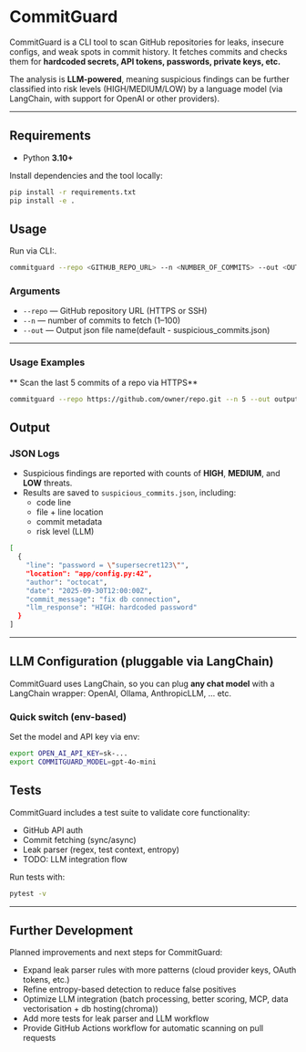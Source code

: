 # CommitGuard


CommitGuard is a CLI tool to scan GitHub repositories for leaks, insecure configs, and weak spots in commit history. It fetches commits and checks them for **hardcoded secrets, API tokens, passwords, private keys, etc.**  

The analysis is **LLM-powered**, meaning suspicious findings can be further classified into risk levels (HIGH/MEDIUM/LOW) by a language model (via LangChain, with support for OpenAI or other providers).

---

## Requirements

- Python **3.10+**

Install dependencies and the tool locally:

```bash
pip install -r requirements.txt
pip install -e .
```


## Usage

Run via CLI:.

```bash
commitguard --repo <GITHUB_REPO_URL> --n <NUMBER_OF_COMMITS> --out <OUTPUT_JSON_FILE_NAME>
```

### Arguments
- `--repo` — GitHub repository URL (HTTPS or SSH)
- `--n` — number of commits to fetch (1–100)
- `--out` — Output json file name(default - suspicious_commits.json)
---

### Usage Examples

** Scan the last 5 commits of a repo via HTTPS**
```bash
commitguard --repo https://github.com/owner/repo.git --n 5 --out output.json
```

## Output
### JSON Logs

- Suspicious findings are reported with counts of **HIGH**, **MEDIUM**, and **LOW** threats.  
- Results are saved to `suspicious_commits.json`, including:  
  - code line  
  - file + line location  
  - commit metadata  
  - risk level (LLM)  
```bash
[
  {
    "line": "password = \"supersecret123\"",
    "location": "app/config.py:42",
    "author": "octocat",
    "date": "2025-09-30T12:00:00Z",
    "commit_message": "fix db connection",
    "llm_response": "HIGH: hardcoded password"
  }
]
```


---
## LLM Configuration (pluggable via LangChain)

CommitGuard uses LangChain, so you can plug **any chat model** with a LangChain wrapper:
OpenAI, Ollama, AnthropicLLM, ... etc.

### Quick switch (env-based)
Set the model and API key via env:
```bash
export OPEN_AI_API_KEY=sk-...
export COMMITGUARD_MODEL=gpt-4o-mini
```

## Tests

CommitGuard includes a test suite to validate core functionality:
- GitHub API auth
- Commit fetching (sync/async)
- Leak parser (regex, test context, entropy)
- TODO: LLM integration flow

Run tests with:

```bash
pytest -v
```


---

## Further Development
Planned improvements and next steps for CommitGuard:

- Expand leak parser rules with more patterns (cloud provider keys, OAuth tokens, etc.)  
- Refine entropy-based detection to reduce false positives  
- Optimize LLM integration (batch processing, better scoring, MCP, data vectorisation + db hosting(chroma))  
- Add more tests for leak parser and LLM workflow  
- Provide GitHub Actions workflow for automatic scanning on pull requests  